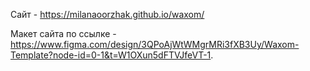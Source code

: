 Сайт - https://milanaoorzhak.github.io/waxom/

Макет сайта по ссылке - https://www.figma.com/design/3QPoAjWtWMgrMRi3fXB3Uy/Waxom-Template?node-id=0-1&t=W1OXun5dFTVJfeVT-1.
